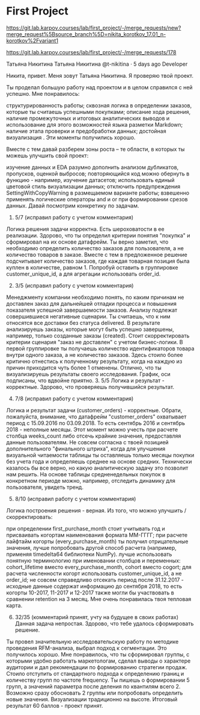 # First Project

https://git.lab.karpov.courses/lab/first_project/-/merge_requests/new?merge_request%5Bsource_branch%5D=nikita_korotkov_17.01_n-korotkov%2Fvariant1

https://git.lab.karpov.courses/lab/first_project/-/merge_requests/178


Татьяна Никитина
Татьяна Никитина @t-nikitina · 5 days ago
Developer


Никита, привет.
Меня зовут Татьяна Никитина. Я проверяю твой проект.

Ты проделал большую работу над проектом и в целом справился с ней успешно. Мне понравилось:

структурированность работы;
сквозная логика в определении заказов, которые ты считаешь успешными покупками;
описание хода решения, наличие промежуточных и итоговых аналитических выводов и использование для этого возможностей языка разметки Markdown;
наличие этапа проверки и предобработки данных;
достойная визуализация .
Эти моменты получились хорошо.

Вместе с тем давай разберем зоны роста – те области, в которых ты можешь улучшить свой проект:

изучение данных и EDA разумно дополнить анализом дубликатов, пропусков, оценкой выбросов;
повторяющийся код можно обернуть в функцию - например, изучение датасетов;
использовать единый цветовой стиль визуализации данных;
отключить предупреждения SettingWithCopyWarning в размещаемом варианте работы;
взвешенно применять логические операторы and и or при формировании срезов данных.
Давай посмотрим конкретику по задачам.

1. 5/7 (исправил работу с учетом комментария)

Логика решения задачи корректна. Есть шероховатости в ее реализации.
Здорово, что ты определил критерии понятия "покупка" и сформировал на их основе датафрейм. Ты верно заметил, что необходимо определить количество заказов для пользователя, а не количество товаров в заказе. Вместе с тем в предложенное решение подсчитывает количество заказов, где каждая товарная позиция была куплен в количестве, равном 1. Попробуй оставить в группировке customer_unique_id, а для агрегации использовать order_id.

2. 3/5 (исправил работу с учетом комментария)

Менеджменту компании необходимо понять, по каким причинам не доставлен заказ для дальнейшей отладки процесса и повышения показателя успешной завершаемости заказов. Анализу подлежат совершившиеся негативные сценарии. Ты считаешь, что к ним относятся все доставки без статуса delivered. В результате анализируешь заказы, которые могут быть успешно завершены, например, только созданные заказы (created). Стоит скорректировать критерии сценария "заказ не доставлен" с учетом бизнес-логики.
В первой группировке ты получаешь количество идентификаторов товара внутри одного заказа, а не количество заказов. Здесь стоило более критично отнестись к полученному результату, когда на каждую из причин приходится чуть более 1 отменены.
Отлично, что ты визуализируешь результаты своего исследования. График, оси подписаны, что вдвойне приятно.
3. 5/5
Логика и результат - корректные. Здорово, что проверяешь получившийся результат.

4. 7/8 (исправил работу с учетом комментария)

Логика и результат задачи (customer_orders) - корректные.
Обрати, пожалуйста, внимание, что датафрейм "customer_orders" охватывает период с 15.09.2016 по 03.09.2018. То есть сентябрь 2016 и сентябрь 2018 - неполные месяцы. Этот момент можно учесть при расчете столбца weeks_count либо отсечь крайние значения, предоставляя данные пользователям.
Не совсем согласна с твоей позицией дополнительного "финального штриха", когда для улучшения визуальной читаемости таблицы ты оставляешь только месяцы покупки без учета года и определяешь среднее на основе средних. Технически казалось бы все верно, но какую аналитическую задачу это позволит нам решить. На основе таблицы средненедельных покупок в конкретном периоде можно, например, отследить динамику для пользователя, увидеть тренд.

5. 8/10 (исправил работу с учетом комментария)

Логика построения решения - верная.
Из того, что можно улучшить / скорректировать:

при определении first_purchase_month стоит учитывать год и присваивать когортам наименования формата ММ-ГГГГ;
при расчете лайфтайм когорты (every_purchase_month) ты получил отрицательные значения, лучше попробовать другой способ расчета (например, применяя timedelta64 библиотеки NumPy).
лучше использовать понятную терминологию при именовании столбцов и переменных: cohort_lifetime вместо every_purchase_month, cohort вместо cogort;
для расчета численности когорт использовать customer_unique_id, а не order_id;
не совсем справедливо отсекать период после 31.12.2017 - исходные данные содержат информацию до сентября 2018, то есть когорты 10-2017, 11-2017 и 12-2017 также могли бы участвовать в сравнении retention на 3 месяц.
Мне очень понравилась твоя тепловая карта.

6. 32/35 (комментарий принят, учту на будущее в своих работах)
Данная задача непростая. Здорово, что тебе удалось сформировать решение.

Ты провел значительную исследовательскую работу по методике проведения RFM-анализа, выбрал подход к сегментации. Это получилось хорошо.
Мне понравилось, что ты сформировал группы, с которыми удобно работать маркетологам, сделал выводы о характере аудитории и дал рекомендации по формированию стратегии продаж.
Стоило отступить от стандартного подхода к определению границ и количеству групп по частоте frequency. Ты пишешь о формировании 5 групп, а значений параметра после деления по квантилям всего 2. Возможно сразу обосновать 2 группы или попробовать определить новые значения.
Визуализации традиционно на высоте.
Итоговый результат 60 баллов - проект принят.